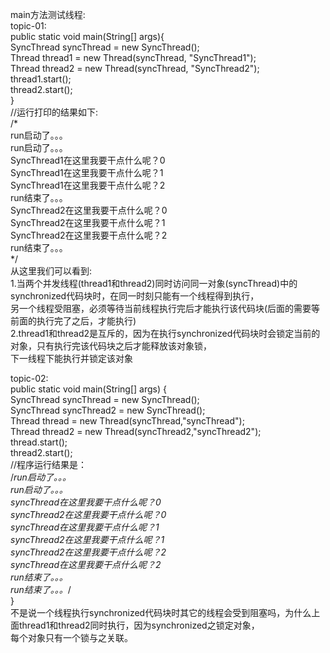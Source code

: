 main方法测试线程:  <br/>
topic-01:  <br/>
public static void main(String[] args){  <br/>
	SyncThread syncThread = new SyncThread();  <br/>
	Thread thread1 = new Thread(syncThread, "SyncThread1");  <br/>
	Thread thread2 = new Thread(syncThread, "SyncThread2");  <br/>
	thread1.start();  <br/>
	thread2.start();  <br/>
}  <br/>
//运行打印的结果如下:  <br/>
/*  <br/>
	run启动了。。。  <br/>
	run启动了。。。  <br/>
	SyncThread1在这里我要干点什么呢？0  <br/>
	SyncThread1在这里我要干点什么呢？1  <br/>
	SyncThread1在这里我要干点什么呢？2  <br/>
	run结束了。。。  <br/>
	SyncThread2在这里我要干点什么呢？0  <br/>
	SyncThread2在这里我要干点什么呢？1  <br/>
	SyncThread2在这里我要干点什么呢？2  <br/>
	run结束了。。。  <br/>
*/  <br/>
从这里我们可以看到:  <br/>
1.当两个并发线程(thread1和thread2)同时访问同一对象(syncThread)中的synchronized代码块时，在同一时刻只能有一个线程得到执行，  <br/>
另一个线程受阻塞，必须等待当前线程执行完后才能执行该代码块(后面的需要等前面的执行完了之后，才能执行)  <br/>
2.thread1和thread2是互斥的，因为在执行synchronized代码块时会锁定当前的对象，只有执行完该代码块之后才能释放该对象锁，  <br/>
下一线程下能执行并锁定该对象  <br/>

topic-02:  <br/>
public static void main(String[] args) {  <br/>
	SyncThread syncThread = new SyncThread();  <br/>
	SyncThread syncThread2 = new SyncThread();  <br/>
	Thread thread = new Thread(syncThread,"syncThread");  <br/>
	Thread thread2 = new Thread(syncThread2,"syncThread2");  <br/>
	thread.start();  <br/>
	thread2.start();  <br/>
	//程序运行结果是：  <br/>
	/*run启动了。。。  <br/>
	run启动了。。。  <br/>
	syncThread在这里我要干点什么呢？0  <br/>
	syncThread2在这里我要干点什么呢？0  <br/>
	syncThread在这里我要干点什么呢？1  <br/>
	syncThread2在这里我要干点什么呢？1  <br/>
	syncThread2在这里我要干点什么呢？2  <br/>
	syncThread在这里我要干点什么呢？2  <br/>
	run结束了。。。  <br/>
	run结束了。。。*/  <br/>
}  <br/>
不是说一个线程执行synchronized代码块时其它的线程会受到阻塞吗，为什么上面thread1和thread2同时执行，因为synchronized之锁定对象，  <br/>
每个对象只有一个锁与之关联。  <br/>

